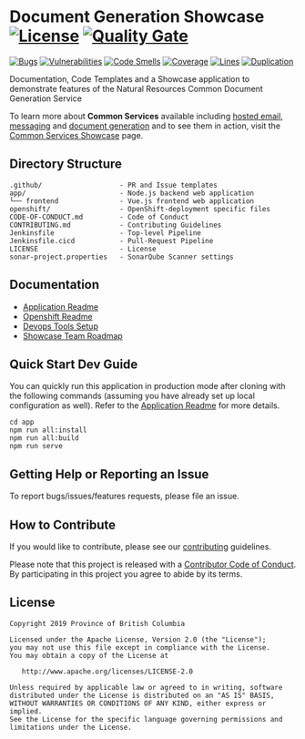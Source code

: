
# Document Generation Showcase [![License](https://img.shields.io/badge/License-Apache%202.0-blue.svg)](LICENSE) [![Quality Gate](https://sonarqube-wfezkf-tools.pathfinder.gov.bc.ca/api/badges/gate?key=document-generation-showcase-master)](https://sonarqube-wfezkf-tools.pathfinder.gov.bc.ca/dashboard?id=document-generation-showcase-master)

[![Bugs](https://sonarqube-wfezkf-tools.pathfinder.gov.bc.ca/api/badges/measure?key=document-generation-showcase-master&metric=bugs)](https://sonarqube-wfezkf-tools.pathfinder.gov.bc.ca/dashboard?id=document-generation-showcase-master)
[![Vulnerabilities](https://sonarqube-wfezkf-tools.pathfinder.gov.bc.ca/api/badges/measure?key=document-generation-showcase-master&metric=vulnerabilities)](https://sonarqube-wfezkf-tools.pathfinder.gov.bc.ca/dashboard?id=document-generation-showcase-master)
[![Code Smells](https://sonarqube-wfezkf-tools.pathfinder.gov.bc.ca/api/badges/measure?key=document-generation-showcase-master&metric=code_smells)](https://sonarqube-wfezkf-tools.pathfinder.gov.bc.ca/dashboard?id=document-generation-showcase-master)
[![Coverage](https://sonarqube-wfezkf-tools.pathfinder.gov.bc.ca/api/badges/measure?key=document-generation-showcase-master&metric=coverage)](https://sonarqube-wfezkf-tools.pathfinder.gov.bc.ca/dashboard?id=document-generation-showcase-master)
[![Lines](https://sonarqube-wfezkf-tools.pathfinder.gov.bc.ca/api/badges/measure?key=document-generation-showcase-master&metric=lines)](https://sonarqube-wfezkf-tools.pathfinder.gov.bc.ca/dashboard?id=document-generation-showcase-master)
[![Duplication](https://sonarqube-wfezkf-tools.pathfinder.gov.bc.ca/api/badges/measure?key=document-generation-showcase-master&metric=duplicated_lines_density)](https://sonarqube-wfezkf-tools.pathfinder.gov.bc.ca/dashboard?id=document-generation-showcase-master)

Documentation, Code Templates and a Showcase application to demonstrate features of the Natural Resources Common Document Generation Service

To learn more about **Common Services** available including [hosted email](https://github.com/bcgov/common-hosted-email-service), [messaging](https://github.com/bcgov/nr-messaging-service-showcase) and [document generation](https://github.com/bcgov/document-generation-showcase) and to see them in action, visit the [Common Services Showcase](https://bcgov.github.io/common-service-showcase/) page.

## Directory Structure

    .github/                   - PR and Issue templates
    app/                       - Node.js backend web application
    └── frontend               - Vue.js frontend web application
    openshift/                 - OpenShift-deployment specific files
    CODE-OF-CONDUCT.md         - Code of Conduct
    CONTRIBUTING.md            - Contributing Guidelines
    Jenkinsfile                - Top-level Pipeline
    Jenkinsfile.cicd           - Pull-Request Pipeline
    LICENSE                    - License
    sonar-project.properties   - SonarQube Scanner settings

## Documentation

* [Application Readme](app/README.md)
* [Openshift Readme](openshift/README.md)
* [Devops Tools Setup](https://github.com/bcgov/nr-showcase-devops-tools)
* [Showcase Team Roadmap](https://github.com/bcgov/nr-get-token/wiki/Product-Roadmap)

## Quick Start Dev Guide

You can quickly run this application in production mode after cloning with the following commands (assuming you have already set up local configuration as well). Refer to the [Application Readme](app/README.md) for more details.

    cd app
    npm run all:install
    npm run all:build
    npm run serve

## Getting Help or Reporting an Issue

To report bugs/issues/features requests, please file an issue.

## How to Contribute

If you would like to contribute, please see our [contributing](CONTRIBUTING.md) guidelines.

Please note that this project is released with a [Contributor Code of Conduct](CODE-OF-CONDUCT.md). By participating in this project you agree to abide by its terms.

## License

    Copyright 2019 Province of British Columbia

    Licensed under the Apache License, Version 2.0 (the "License");
    you may not use this file except in compliance with the License.
    You may obtain a copy of the License at

       http://www.apache.org/licenses/LICENSE-2.0

    Unless required by applicable law or agreed to in writing, software
    distributed under the License is distributed on an "AS IS" BASIS,
    WITHOUT WARRANTIES OR CONDITIONS OF ANY KIND, either express or implied.
    See the License for the specific language governing permissions and
    limitations under the License.
